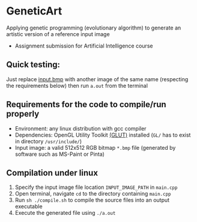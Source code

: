 # GeneticArt
Applying genetic programming (evolutionary algorithm) to generate an artistic version of a reference input image  
- Assignment submission for Artificial Intelligence course

## Quick testing:  
Just replace [input.bmp](./"Project%20files"/input.bmp) with another image of the same name (respecting the requirements below) then run `a.out` from the terminal  

## Requirements for the code to compile/run properly  
- Environment: any linux distribution with gcc compiler  
- Dependencies: OpenGL Utility Toolkit [(GLUT)](http://freeglut.sourceforge.net/) installed (`GL/` has to exist in directory `/usr/include/`)  
- Input image: a valid 512x512 RGB bitmap `*.bmp` file (generated by software such as MS-Paint or Pinta)  

## Compilation under linux 
1. Specify the input image file location `INPUT_IMAGE_PATH` in `main.cpp`
2. Open terminal, navigate `cd` to the directory containing `main.cpp`
3. Run `sh ./compile.sh` to compile the source files into an output executable
4. Execute the generated file using `./a.out`
